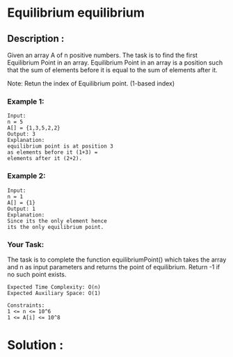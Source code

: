 # Equilibrium equilibrium

## Description :

Given an array A of n positive numbers. The task is to find the first Equilibrium Point in an array.
Equilibrium Point in an array is a position such that the sum of elements before it is equal to the sum of elements after it.

Note: Retun the index of Equilibrium point. (1-based index)

### Example 1:

```
Input:
n = 5
A[] = {1,3,5,2,2}
Output: 3
Explanation:
equilibrium point is at position 3
as elements before it (1+3) =
elements after it (2+2).
```

### Example 2:

```
Input:
n = 1
A[] = {1}
Output: 1
Explanation:
Since its the only element hence
its the only equilibrium point.
```

### Your Task:

The task is to complete the function equilibriumPoint() which takes the array and n as input parameters and returns the point of equilibrium. Return -1 if no such point exists.

```
Expected Time Complexity: O(n)
Expected Auxiliary Space: O(1)

Constraints:
1 <= n <= 10^6
1 <= A[i] <= 10^8
```

# Solution :
